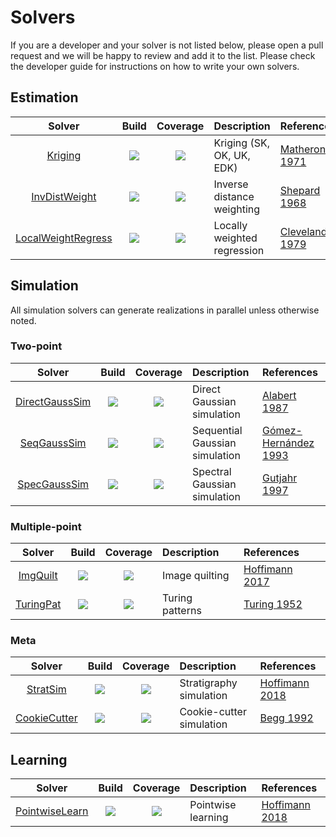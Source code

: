 # Solvers

If you are a developer and your solver is not listed below, please open a pull
request and we will be happy to review and add it to the list. Please check the
developer guide for instructions on how to write your own solvers.

## Estimation

| Solver | Build | Coverage | Description | References |
|:------:|:-----:|:--------:|:------------|:-----------|
| [Kriging](https://github.com/JuliaEarth/KrigingEstimators.jl) | [![](https://travis-ci.org/JuliaEarth/KrigingEstimators.jl.svg?branch=master)](https://travis-ci.org/JuliaEarth/KrigingEstimators.jl) | [![](https://codecov.io/gh/JuliaEarth/KrigingEstimators.jl/branch/master/graph/badge.svg)](https://codecov.io/gh/JuliaEarth/KrigingEstimators.jl) | Kriging (SK, OK, UK, EDK) | [Matheron 1971](https://books.google.com/books/about/The_Theory_of_Regionalized_Variables_and.html?id=TGhGAAAAYAAJ) |
| [InvDistWeight](https://github.com/JuliaEarth/InverseDistanceWeighting.jl) | [![](https://travis-ci.org/JuliaEarth/InverseDistanceWeighting.jl.svg?branch=master)](https://travis-ci.org/JuliaEarth/InverseDistanceWeighting.jl) | [![](https://codecov.io/gh/JuliaEarth/InverseDistanceWeighting.jl/branch/master/graph/badge.svg)](https://codecov.io/gh/JuliaEarth/InverseDistanceWeighting.jl) | Inverse distance weighting | [Shepard 1968](https://dl.acm.org/citation.cfm?id=810616) |
| [LocalWeightRegress](https://github.com/JuliaEarth/LocallyWeightedRegression.jl) | [![](https://travis-ci.org/JuliaEarth/LocallyWeightedRegression.jl.svg?branch=master)](https://travis-ci.org/JuliaEarth/LocallyWeightedRegression.jl) | [![](https://codecov.io/gh/JuliaEarth/LocallyWeightedRegression.jl/branch/master/graph/badge.svg)](https://codecov.io/gh/JuliaEarth/LocallyWeightedRegression.jl) | Locally weighted regression | [Cleveland 1979](https://www.jstor.org/stable/2286407) |

## Simulation

All simulation solvers can generate realizations in parallel unless otherwise noted.

### Two-point

| Solver | Build | Coverage | Description | References |
|:------:|:-----:|:--------:|:------------|:-----------|
| [DirectGaussSim](https://github.com/JuliaEarth/DirectGaussianSimulation.jl) | [![](https://travis-ci.org/JuliaEarth/DirectGaussianSimulation.jl.svg?branch=master)](https://travis-ci.org/JuliaEarth/DirectGaussianSimulation.jl) | [![](https://codecov.io/gh/JuliaEarth/DirectGaussianSimulation.jl/branch/master/graph/badge.svg)](https://codecov.io/gh/JuliaEarth/DirectGaussianSimulation.jl) | Direct Gaussian simulation | [Alabert 1987](https://link.springer.com/article/10.1007/BF00897191) |
| [SeqGaussSim](https://github.com/JuliaEarth/KrigingEstimators.jl) | [![](https://travis-ci.org/JuliaEarth/KrigingEstimators.jl.svg?branch=master)](https://travis-ci.org/JuliaEarth/KrigingEstimators.jl) | [![](https://codecov.io/gh/JuliaEarth/KrigingEstimators.jl/branch/master/graph/badge.svg)](https://codecov.io/gh/JuliaEarth/KrigingEstimators.jl) | Sequential Gaussian simulation | [Gómez-Hernández 1993](https://link.springer.com/chapter/10.1007/978-94-011-1739-5_8) |
| [SpecGaussSim](https://github.com/JuliaEarth/SpectralGaussianSimulation.jl) | [![](https://travis-ci.org/JuliaEarth/SpectralGaussianSimulation.jl.svg?branch=master)](https://travis-ci.org/JuliaEarth/SpectralGaussianSimulation.jl) | [![](https://codecov.io/gh/JuliaEarth/SpectralGaussianSimulation.jl/branch/master/graph/badge.svg)](https://codecov.io/gh/JuliaEarth/SpectralGaussianSimulation.jl) | Spectral Gaussian simulation | [Gutjahr 1997](https://link.springer.com/article/10.1007/BF02769641) |

### Multiple-point

| Solver | Build | Coverage | Description | References |
|:------:|:-----:|:--------:|:------------|:-----------|
| [ImgQuilt](https://github.com/JuliaEarth/ImageQuilting.jl) | [![](https://travis-ci.org/JuliaEarth/ImageQuilting.jl.svg?branch=master)](https://travis-ci.org/JuliaEarth/ImageQuilting.jl) | [![](https://codecov.io/gh/JuliaEarth/ImageQuilting.jl/branch/master/graph/badge.svg)](https://codecov.io/gh/JuliaEarth/ImageQuilting.jl) | Image quilting | [Hoffimann 2017](https://www.sciencedirect.com/science/article/pii/S0098300417301139) |
| [TuringPat](https://github.com/yurivish/TuringPatterns.jl) | [![](https://travis-ci.org/yurivish/TuringPatterns.jl.svg?branch=master)](https://travis-ci.org/yurivish/TuringPatterns.jl) | [![](https://codecov.io/gh/yurivish/TuringPatterns.jl/branch/master/graph/badge.svg)](https://codecov.io/gh/yurivish/TuringPatterns.jl) | Turing patterns | [Turing 1952](https://royalsocietypublishing.org/doi/pdf/10.1098/rstb.1952.0012) |

### Meta

| Solver | Build | Coverage | Description | References |
|:------:|:-----:|:--------:|:------------|:-----------|
| [StratSim](https://github.com/JuliaEarth/StratiGraphics.jl) | [![](https://travis-ci.org/JuliaEarth/StratiGraphics.jl.svg?branch=master)](https://travis-ci.org/JuliaEarth/StratiGraphics.jl) | [![](https://codecov.io/gh/JuliaEarth/StratiGraphics.jl/branch/master/graph/badge.svg)](https://codecov.io/gh/JuliaEarth/StratiGraphics.jl) | Stratigraphy simulation | [Hoffimann 2018](https://searchworks.stanford.edu/view/12746435) |
| [CookieCutter](https://github.com/JuliaEarth/GeoStatsBase.jl) | [![](https://travis-ci.org/JuliaEarth/GeoStatsBase.jl.svg?branch=master)](https://travis-ci.org/JuliaEarth/GeoStatsBase.jl) | [![](https://codecov.io/gh/JuliaEarth/GeoStatsBase.jl/branch/master/graph/badge.svg)](https://codecov.io/gh/JuliaEarth/GeoStatsBase.jl) | Cookie-cutter simulation | [Begg 1992](https://www.onepetro.org/conference-paper/SPE-24698-MS) |

## Learning

| Solver | Build | Coverage | Description | References |
|:------:|:-----:|:--------:|:------------|:-----------|
| [PointwiseLearn](https://github.com/JuliaEarth/GeoStatsBase.jl) | [![](https://travis-ci.org/JuliaEarth/GeoStatsBase.jl.svg?branch=master)](https://travis-ci.org/JuliaEarth/GeoStatsBase.jl) | [![](https://codecov.io/gh/JuliaEarth/GeoStatsBase.jl/branch/master/graph/badge.svg)](https://codecov.io/gh/JuliaEarth/GeoStatsBase.jl) | Pointwise learning | [Hoffimann 2018](https://doi.org/10.21105/joss.00692) |
